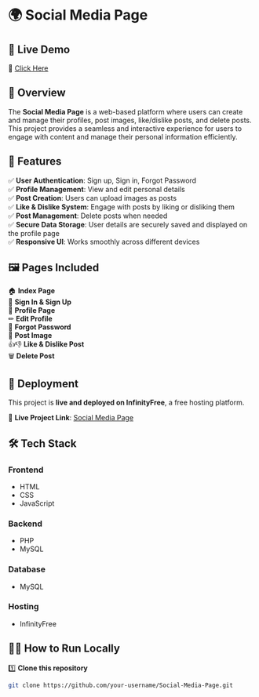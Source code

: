 # 🌍 Social Media Page  

## 🚀 Live Demo  
🔗 [Click Here](http://ankitsocialmedia.infinityfreeapp.com/?i=1)  

## 📌 Overview  
The **Social Media Page** is a web-based platform where users can create and manage their profiles, post images, like/dislike posts, and delete posts. This project provides a seamless and interactive experience for users to engage with content and manage their personal information efficiently.  

## 🎯 Features  
✅ **User Authentication**: Sign up, Sign in, Forgot Password  
✅ **Profile Management**: View and edit personal details  
✅ **Post Creation**: Users can upload images as posts  
✅ **Like & Dislike System**: Engage with posts by liking or disliking them  
✅ **Post Management**: Delete posts when needed  
✅ **Secure Data Storage**: User details are securely saved and displayed on the profile page  
✅ **Responsive UI**: Works smoothly across different devices  

## 🖼️ Pages Included  
🏠 **Index Page**  
🔐 **Sign In & Sign Up**  
👤 **Profile Page**  
✏ **Edit Profile**  
🔑 **Forgot Password**  
📸 **Post Image**  
👍👎 **Like & Dislike Post**  
🗑 **Delete Post**  

## 🚀 Deployment  
This project is **live and deployed on InfinityFree**, a free hosting platform.  

🔗 **Live Project Link**: [Social Media Page](http://ankitsocialmedia.infinityfreeapp.com/?i=1)  

## 🛠️ Tech Stack  
### **Frontend**  
- HTML  
- CSS  
- JavaScript  

### **Backend**  
- PHP  
- MySQL  

### **Database**  
- MySQL  

### **Hosting**  
- InfinityFree  


## 👨‍💻 How to Run Locally  
1️⃣ **Clone this repository**  
```bash
git clone https://github.com/your-username/Social-Media-Page.git
